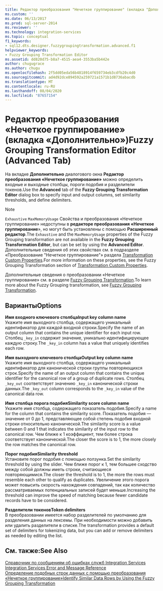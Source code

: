 ```yaml
---
title: Редактор преобразования "Нечеткое группирование" (вкладка "Дополнительно") | Документация Майкрософт
ms.custom: ''
ms.date: 06/13/2017
ms.prod: sql-server-2014
ms.reviewer: ''
ms.technology: integration-services
ms.topic: conceptual
f1_keywords:
- sql12.dts.designer.fuzzygroupingtransformation.advanced.f1
helpviewer_keywords:
- Fuzzy Grouping Transformation Editor
ms.assetid: dd820d75-b8a7-4515-aea4-3553ba5b442e
author: chugugrace
ms.author: chugu
ms.openlocfilehash: 2f5dd05eda56b4818914f659734eb3cdfb20c4d0
ms.sourcegitcommit: ad4d92dce894592a259721a1571b1d8736abacdb
ms.translationtype: MT
ms.contentlocale: ru-RU
ms.lasthandoff: 08/04/2020
ms.locfileid: "87657154"
---
```

# <a name="fuzzy-grouping-transformation-editor-advanced-tab"></a><span data-ttu-id="24795-102">Редактор преобразования «Нечеткое группирование» (вкладка «Дополнительно»)</span><span class="sxs-lookup"><span data-stu-id="24795-102">Fuzzy Grouping Transformation Editor (Advanced Tab)</span></span>
  <span data-ttu-id="24795-103">На вкладке **Дополнительно** диалогового окна **Редактор преобразования «Нечеткое группирование»** можно определить входные и выходные столбцы, пороги подобия и разделители токенов.</span><span class="sxs-lookup"><span data-stu-id="24795-103">Use the **Advanced** tab of the **Fuzzy Grouping Transformation Editor** dialog box to specify input and output columns, set similarity thresholds, and define delimiters.</span></span>  
  
> [!NOTE]  
>  <span data-ttu-id="24795-104">`Exhaustive` `MaxMemoryUsage` Свойства и преобразования «Нечеткое группирование» недоступны в **редакторе преобразования «Нечеткое группирование**», но могут быть установлены с помощью **Расширенный редактор**.</span><span class="sxs-lookup"><span data-stu-id="24795-104">The `Exhaustive` and the `MaxMemoryUsage` properties of the Fuzzy Grouping transformation are not available in the **Fuzzy Grouping Transformation Editor**, but can be set by using the **Advanced Editor**.</span></span> <span data-ttu-id="24795-105">Дополнительные сведения об этих свойствах см. в подразделе «Преобразование "Нечеткое группирование"» раздела [Transformation Custom Properties](data-flow/transformations/transformation-custom-properties.md).</span><span class="sxs-lookup"><span data-stu-id="24795-105">For more information on these properties, see the Fuzzy Grouping Transformation section of [Transformation Custom Properties](data-flow/transformations/transformation-custom-properties.md).</span></span>  
  
 <span data-ttu-id="24795-106">Дополнительные сведения о преобразовании «Нечеткое группирование» см. в разделе [Fuzzy Grouping Transformation](data-flow/transformations/fuzzy-grouping-transformation.md).</span><span class="sxs-lookup"><span data-stu-id="24795-106">To learn more about the Fuzzy Grouping transformation, see [Fuzzy Grouping Transformation](data-flow/transformations/fuzzy-grouping-transformation.md).</span></span>  
  
## <a name="options"></a><span data-ttu-id="24795-107">Варианты</span><span class="sxs-lookup"><span data-stu-id="24795-107">Options</span></span>  
 <span data-ttu-id="24795-108">**Имя входного ключевого столбца**</span><span class="sxs-lookup"><span data-stu-id="24795-108">**Input key column name**</span></span>  
 <span data-ttu-id="24795-109">Укажите имя выходного столбца, содержащего уникальный идентификатор для каждой входной строки.</span><span class="sxs-lookup"><span data-stu-id="24795-109">Specify the name of an output column that contains the unique identifier for each input row.</span></span> <span data-ttu-id="24795-110">Столбец `_key_in` содержит значение, уникально идентифицирующее каждую строку.</span><span class="sxs-lookup"><span data-stu-id="24795-110">The `_key_in` column has a value that uniquely identifies each row.</span></span>  
  
 <span data-ttu-id="24795-111">**Имя выходного ключевого столбца**</span><span class="sxs-lookup"><span data-stu-id="24795-111">**Output key column name**</span></span>  
 <span data-ttu-id="24795-112">Укажите имя выходного столбца, содержащего уникальный идентификатор для канонической строки группы повторяющихся строк.</span><span class="sxs-lookup"><span data-stu-id="24795-112">Specify the name of an output column that contains the unique identifier for the canonical row of a group of duplicate rows.</span></span> <span data-ttu-id="24795-113">Столбец `_key_out` соответствует значению `_key_in` канонической строки данных.</span><span class="sxs-lookup"><span data-stu-id="24795-113">The `_key_out` column corresponds to the `_key_in` value of the canonical data row.</span></span>  
  
 <span data-ttu-id="24795-114">**Имя столбца порога подобия**</span><span class="sxs-lookup"><span data-stu-id="24795-114">**Similarity score column name**</span></span>  
 <span data-ttu-id="24795-115">Укажите имя столбца, содержащего показатель подобия.</span><span class="sxs-lookup"><span data-stu-id="24795-115">Specify a name for the column that contains the similarity score.</span></span> <span data-ttu-id="24795-116">Показатель подобия — значение от 0 до 1, представляющее собой степень подобия входной строки относительно канонической.</span><span class="sxs-lookup"><span data-stu-id="24795-116">The similarity score is a value between 0 and 1 that indicates the similarity of the input row to the canonical row.</span></span> <span data-ttu-id="24795-117">Чем ближе к 1 коэффициент, тем более строка соответствует канонической.</span><span class="sxs-lookup"><span data-stu-id="24795-117">The closer the score is to 1, the more closely the row matches the canonical row.</span></span>  
  
 <span data-ttu-id="24795-118">**Порог подобия**</span><span class="sxs-lookup"><span data-stu-id="24795-118">**Similarity threshold**</span></span>  
 <span data-ttu-id="24795-119">Установите порог подобия с помощью ползунка.</span><span class="sxs-lookup"><span data-stu-id="24795-119">Set the similarity threshold by using the slider.</span></span> <span data-ttu-id="24795-120">Чем ближе порог к 1, тем большее сходство между собой должны иметь строки, считающиеся повторяющимися.</span><span class="sxs-lookup"><span data-stu-id="24795-120">The closer the threshold is to 1, the more the rows must resemble each other to qualify as duplicates.</span></span> <span data-ttu-id="24795-121">Увеличение этого порога может повысить скорость нахождения совпадений, так как количество рассматриваемых потенциальных записей будет меньше.</span><span class="sxs-lookup"><span data-stu-id="24795-121">Increasing the threshold can improve the speed of matching because fewer candidate records have to be considered.</span></span>  
  
 <span data-ttu-id="24795-122">**Разделители токенов**</span><span class="sxs-lookup"><span data-stu-id="24795-122">**Token delimiters**</span></span>  
 <span data-ttu-id="24795-123">В преобразовании имеется набор разделителей по умолчанию для разделения данных на лексемы. При необходимости можно добавить или удалить разделители в списке.</span><span class="sxs-lookup"><span data-stu-id="24795-123">The transformation provides a default set of delimiters for tokenizing data, but you can add or remove delimiters as needed by editing the list.</span></span>  
  
## <a name="see-also"></a><span data-ttu-id="24795-124">См. также:</span><span class="sxs-lookup"><span data-stu-id="24795-124">See Also</span></span>  
 <span data-ttu-id="24795-125">[Справочник по сообщениям об ошибках служб Integration Services](../../2014/integration-services/integration-services-error-and-message-reference.md) </span><span class="sxs-lookup"><span data-stu-id="24795-125">[Integration Services Error and Message Reference](../../2014/integration-services/integration-services-error-and-message-reference.md) </span></span>  
 [<span data-ttu-id="24795-126">Определение подобных строк данных с помощью преобразования «Нечеткое группирование»</span><span class="sxs-lookup"><span data-stu-id="24795-126">Identify Similar Data Rows by Using the Fuzzy Grouping Transformation</span></span>](data-flow/transformations/identify-similar-data-rows-by-using-the-fuzzy-grouping-transformation.md)  
  
  
